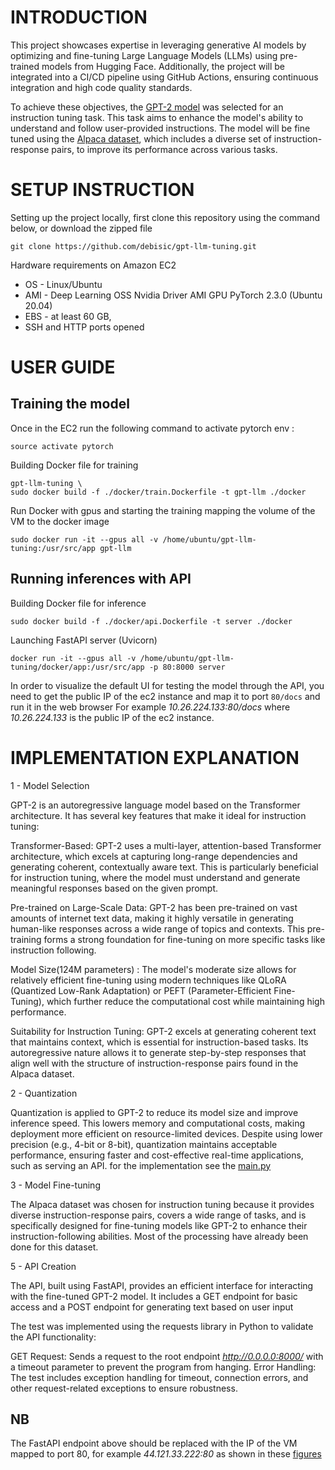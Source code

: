 # INTRODUCTION 

This project showcases expertise in leveraging generative AI models by optimizing and fine-tuning Large Language Models (LLMs) using pre-trained models from Hugging Face. Additionally, the project will be integrated into a CI/CD pipeline using GitHub Actions, ensuring continuous integration and high code quality standards.

To achieve these objectives, the [GPT-2 model](https://huggingface.co/openai-community/gpt2) was selected for an instruction tuning task. This task aims to enhance the model's ability to understand and follow user-provided instructions. The model will be fine tuned using the [Alpaca dataset](https://huggingface.co/datasets/tatsu-lab/alpaca), which includes a diverse set of instruction-response pairs, to improve its performance across various tasks.

# SETUP INSTRUCTION

Setting up the project locally, first clone this repository using the command below, or download the zipped file
```
git clone https://github.com/debisic/gpt-llm-tuning.git
```

Hardware requirements on Amazon EC2
- OS - Linux/Ubuntu
- AMI - Deep Learning OSS Nvidia Driver AMI GPU PyTorch 2.3.0 (Ubuntu 20.04) 
- EBS - at least 60 GB, 
- SSH and HTTP ports opened

# USER GUIDE

## Training the model
Once in the EC2 run the following command to activate pytorch env :
```
source activate pytorch 
```

Building Docker file for training
```
gpt-llm-tuning \
sudo docker build -f ./docker/train.Dockerfile -t gpt-llm ./docker
```

Run Docker with gpus and starting the training mapping the volume of the VM to the docker image
```
sudo docker run -it --gpus all -v /home/ubuntu/gpt-llm-tuning:/usr/src/app gpt-llm
```
## Running inferences with API

Building Docker file for inference
```
sudo docker build -f ./docker/api.Dockerfile -t server ./docker
```

Launching FastAPI server (Uvicorn)
```
docker run -it --gpus all -v /home/ubuntu/gpt-llm-tuning/docker/app:/usr/src/app -p 80:8000 server
```
In order to visualize the default UI for testing the model through the API, you need to get the public IP of the ec2 instance and map it to port ```80/docs``` and run it in the web browser
For example *10.26.224.133:80/docs* where *10.26.224.133* is the public IP of the ec2 instance.



# IMPLEMENTATION EXPLANATION
1 - Model Selection

GPT-2 is an autoregressive language model based on the Transformer architecture. It has several key features that make it ideal for instruction tuning:

Transformer-Based: GPT-2 uses a multi-layer, attention-based Transformer architecture, which excels at capturing long-range dependencies and generating coherent, contextually aware text. This is particularly beneficial for instruction tuning, where the model must understand and generate meaningful responses based on the given prompt.

Pre-trained on Large-Scale Data: GPT-2 has been pre-trained on vast amounts of internet text data, making it highly versatile in generating human-like responses across a wide range of topics and contexts. This pre-training forms a strong foundation for fine-tuning on more specific tasks like instruction following.

Model Size(124M parameters) : The model's moderate size allows for relatively efficient fine-tuning using modern techniques like QLoRA (Quantized Low-Rank Adaptation) or PEFT (Parameter-Efficient Fine-Tuning), which further reduce the computational cost while maintaining high performance.

Suitability for Instruction Tuning: GPT-2 excels at generating coherent text that maintains context, which is essential for instruction-based tasks. Its autoregressive nature allows it to generate step-by-step responses that align well with the structure of instruction-response pairs found in the Alpaca dataset.

2 - Quantization

Quantization is applied to GPT-2 to reduce its model size and improve inference speed. This lowers memory and computational costs, making deployment more efficient on resource-limited devices. Despite using lower precision (e.g., 4-bit or 8-bit), quantization maintains acceptable performance, ensuring faster and cost-effective real-time applications, such as serving an API. for the implementation see the [main.py ](https://github.com/debisic/gpt-llm-tuning.git/main/main.pyi)

3 - Model Fine-tuning

The Alpaca dataset was chosen for instruction tuning because it provides diverse instruction-response pairs, covers a wide range of tasks, and is specifically designed for fine-tuning models like GPT-2 to enhance their instruction-following abilities. Most of the processing have already been done for this dataset.

5 - API Creation 

The API, built using FastAPI, provides an efficient interface for interacting with the fine-tuned GPT-2 model. It includes a GET endpoint for basic access and a POST endpoint for generating text based on user input

The test was implemented using the requests library in Python to validate the API functionality:

GET Request: Sends a request to the root endpoint *http://0.0.0.0:8000/*  with a timeout parameter to prevent the program from hanging.
Error Handling: The test includes exception handling for timeout, connection errors, and other request-related exceptions to ensure robustness.

## NB
The FastAPI endpoint above should be replaced with the IP of the VM mapped to port 80, for example *44.121.33.222:80* as shown in these [figures](./images/FastAPI-UI-1.png)

